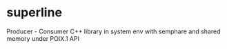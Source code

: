 # superline
Producer - Consumer C++ library in system env with semphare and shared memory under POIX.1 API
